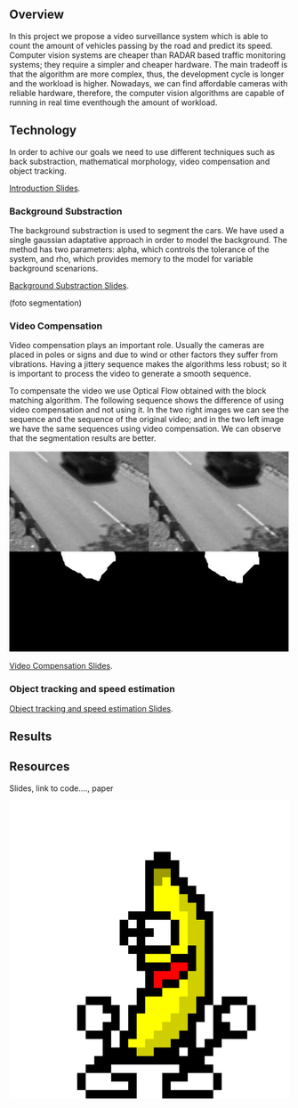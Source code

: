 ## Overview
In this project we propose a video surveillance system which is able to count the amount of vehicles passing by the road and predict its speed. Computer vision systems are cheaper than RADAR based traffic monitoring systems; they require a simpler and cheaper hardware. The main tradeoff is that the algorithm are more complex, thus, the development cycle is longer and the workload is higher. Nowadays, we can find affordable cameras with reliable hardware, therefore, the computer vision algorithms are capable of running in real time eventhough the amount of workload.

## Technology
In order to achive our goals we need to use different techniques such as back substraction, mathematical morphology, video compensation and object tracking.

[Introduction Slides](https://drive.google.com/open?id=1EpXqcSMzcNrI2JHYW7SY0vbjkVu3XePuod6_q5ot_Mc).

### Background Substraction
The background substraction is used to segment the cars. We have used a single gaussian adaptative approach in order to model the background. The method has two parameters: alpha, which controls the tolerance of the system, and rho, which provides memory to the model for variable background scenarions.

[Background Substraction Slides](https://drive.google.com/open?id=1dnUurtSCDUBepMk8pSRPdSBtiIqZMii968DKXVGQXg0).


(foto segmentation)

### Video Compensation
Video compensation plays an important role. Usually the cameras are placed in poles or signs and due to wind or other factors they suffer from vibrations. Having a jittery sequence makes the algorithms less robust; so it is important to process the video to generate a smooth sequence.

To compensate the video we use Optical Flow obtained with the block matching algorithm. The following sequence shows the difference of using video compensation and not using it. In  the two right images we can see the sequence and the sequence of the original video; and in the two left image we have the same sequences using video compensation. We can observe that the segmentation results are better.

<img src="images/compare_compensation.gif" alt="hi" class="inline"/>

[Video Compensation Slides](https://drive.google.com/open?id=1qVJnOOqmPPlsL1DYmORwB7VqqbGexh3oYGV6hWjTOxc).

### Object tracking and speed estimation

[Object tracking and speed estimation Slides](https://drive.google.com/open?id=1qVJnOOqmPPlsL1DYmORwB7VqqbGexh3oYGV6hWjTOxc).

## Results

## Resources
Slides, link to code...., paper


<img src="images/uno.gif" alt="hi" class="inline"/>
